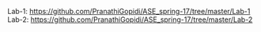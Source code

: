 Lab-1: https://github.com/PranathiGopidi/ASE_spring-17/tree/master/Lab-1
Lab-2: https://github.com/PranathiGopidi/ASE_spring-17/tree/master/Lab-2
